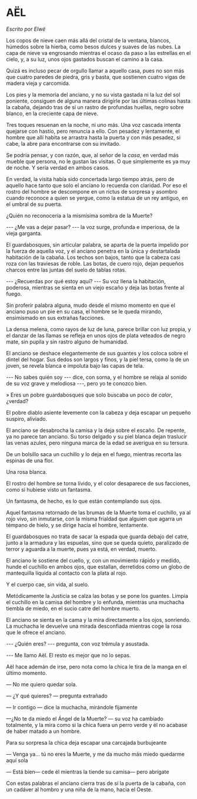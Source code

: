# AËL

*Escrito por Elwë*

Los copos de nieve caen más allá del cristal de la ventana, blancos,
húmedos sobre la hierba, como besos dulces y suaves de las nubes. La
capa de nieve va engrosando mientras el ocaso da paso a las estrellas en
el cielo, y, a su luz, unos ojos gastados buscan el camino a la casa.

Quizá es incluso pecar de orgullo llamar a aquello casa, pues no son más
que cuatro paredes de piedra, gris y basta, que sostienen cuatro vigas
de madera vieja y carcomida.

Los pies y la memoria del anciano, y no su vista gastada ni la luz del
sol poniente, consiguen de alguna manera dirigirle por las últimas
colinas hasta la cabaña, dejando tras de sí un rastro de
profundas huellas, negro sobre blanco, en la creciente capa de nieve.

Tres toques resuenan en la noche, ni uno más. Una voz cascada intenta quejarse con hastío, pero renuncia a ello. Con pesadez y lentamente, el hombre que allí habita se arrastra hasta la puerta y con más pesadez, si cabe, la abre para
encontrarse con su invitado.

Se podría pensar, y con razón, que, al señor de la *casa*, en verdad más mueble
que persona, no le gustan las visitas. O que simplemente es ya muy de
noche. Y sería verdad en ambos casos.

En verdad, la visita había sido concertada largo tiempo atrás, pero de aquello hace tanto que solo el anciano lo recuerda con claridad. Por eso el rostro del hombre se descompone en un rictus de sorpresa y asombro cuando reconoce a quien se yergue, como la estatua de un rey antiguo, en el umbral de su puerta.

¿Quién no reconocería a la mismísima sombra de la Muerte?

--- ¿Me vas a dejar pasar? --- la voz surge, profunda e imperiosa, de la
vieja garganta. ­

El guardabosques, sin articular palabra, se aparta de la puerta impelido por la fuerza de aquella voz, y el anciano penetra en la única y destartalada habitación de la cabaña. Los techos son bajos, tanto que la cabeza casi
roza con las traviesas de roble. Las botas, de cuero rojo, dejan
pequeños charcos entre las juntas del suelo de tablas rotas.

--- ¿Recuerdas por qué estoy aquí? --- Su voz llena la habitación,
poderosa, mientras se sienta en un viejo escaño y deja las botas frente al fuego.

Sin proferir palabra alguna, mudo desde el mismo momento en
que el anciano puso un pie en su casa, el hombre se le queda mirando, ensimismado en sus extrañas facciones.

La densa melena, como rayos de luz de luna, parece brillar con luz
propia, y el danzar de las llamas se refleja en unos ojos de plata
veteados de negro mate, sin pupila y sin rastro alguno de humanidad.

El anciano se deshace elegantemente de sus guantes y los coloca sobre el
dintel del hogar. Sus dedos son largos y finos, y la piel tersa, como la
de un joven, se revela blanca e impoluta bajo las capas de tela.

--- No sabes quién soy --- dice, con sorna, y el hombre se relaja al
sonido de su voz grave y melodiosa ---, pero yo te conozco bien.

» Eres un pobre guardabosques que solo buscaba un poco de *calor*,
¿verdad?

El pobre diablo asiente levemente con la cabeza y deja escapar un pequeño
suspiro, aliviado.

El anciano se desabrocha la camisa y la deja sobre el escaño. De
repente, ya no parece tan anciano. Su torso delgado y su piel blanca
dejan traslucir las venas azules, pero ninguna marca de la edad se
averigua en su tersura.

De un bolsillo saca un cuchillo y lo deja en el fuego, mientras recorta las espinas de una flor.

Una rosa blanca.

El rostro del hombre se torna lívido, y el color desaparece de sus
facciones, como si hubiese visto un fantasma.

Un fantasma, de hecho, es lo que están contemplando sus ojos.

Aquel fantasma retornado de las brumas de la Muerte toma el cuchillo, ya al rojo vivo, sin inmutarse, con la misma frialdad que alguien que agarra un témpano de hielo, y se dirige hacia el hombre, lentamente.

El guardabosques no trata de sacar la espada que guarda debajo del catre, junto
a la armadura y las espuelas, sino que se queda quieto, paralizado de
terror y aguarda a la muerte, pues ya está, en verdad, muerto.

El anciano le sostiene del cuello, y, con un movimiento rápido y medido,
hunde el cuchillo en ambos ojos, que estallan, derretidos como un globo
de mantequilla líquida al contacto con la plata al rojo.

Y el cuerpo cae, sin vida, al suelo.

Metódicamente la Justicia se calza las botas y se pone los guantes.
Limpia el cuchillo en la camisa del hombre y lo enfunda, mientras una muchacha tiembla de miedo, en el sucio catre del hombre muerto.

El anciano se sienta en la cama y la mira directamente a los ojos,
sonriendo. La muchacha le devuelve una mirada desconfiada mientras coge
la rosa que le ofrece el anciano.

--- ¿Quién eres? --- pregunta, con voz trémula y asustada.

--- Me llamo Aël. El resto es mejor que no lo sepas.

Aël hace ademán de irse, pero nota como la chica le tira de la manga en el último momento.

— No me quiero quedar sola.

— ¿Y qué quieres? — pregunta extrañado

— Ir contigo — dice la muchacha, mirándole fijamente

—¿No te da miedo el Ángel de la Muerte? — su voz ha cambiado totalmente, y la mira como si la chica fuera un perro verde y él no acabase de haber matado a un hombre.

Para su sorpresa la chica deja escapar una carcajada burbujeante

— Venga ya… tú no eres la Muerte, y me da mucho más miedo quedarme aquí sola

— Está bien— cede él mientras la tiende su camisa— pero abrígate

Con estas palabras el anciano cierra tras de sí la puerta de la cabaña,
con un cadáver al hombro y una niña de la mano, hacia el Oeste.